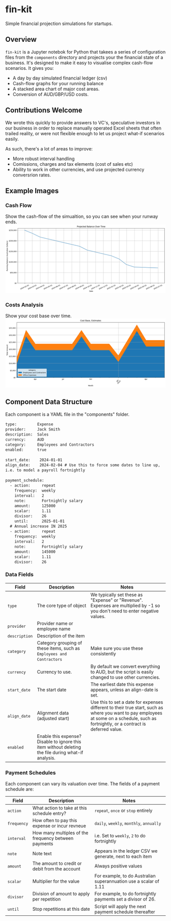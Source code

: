 # fin-kit
Simple financial projection simulations for startups. 

## Overview
`fin-kit` is a Jupyter notebok for Python that takees a series of configuration files from the `components` directory and
projects your the financial state of a business. It's designed to make it easy to visualise complex cash-flow scenarios. It gives you:

- A day by day simulated financial ledger (csv)
- Cash-flow graphs for your running balance
- A stacked area chart of major cost areas.
- Conversion of AUD/GBP/USD costs.

## Contributions Welcome
We wrote this quickly to provide answers to VC's, speculative investors in our business in order to replace manually 
operated Excel sheets that often trailed reality, or were not flexible enough to let us project what-if scenarios
easily.

As such, there's a lot of areas to improve:

- More robust interval handling
- Comissions, charges and tax elements (cost of sales etc)
- Ability to work in other currencies, and use projected currency conversrion rates.

## Example Images
### Cash Flow
Show the cash-flow of the simualtion, so you can see when your runway ends.
![Cash Flow](./images/example_balance.png)

### Costs Analysis
Show your cost base over time.
![Costs Analysis](./images/example_costs.png)

## Component Data Structure
Each component is a YAML file in the "components" folder.

```
type:         Expense
provider:     Jack Smith
description:  Sales
currency:     AUD
category:     Employees and Contractors
enabled:      true

start_date:    2024-01-01
align_date:    2024-02-04 # Use this to force some dates to line up, i.e. to model a payroll fortnightly

payment_schedule:
  - action:     repeat
    frequency:  weekly
    interval:   2
    note:       Fortnightly salary
    amount:     125000
    scalar:     1.11
    divisor:    26
    until:      2025-01-01
  # Annual increase IN 2025
  - action:     repeat
    frequency:  weekly
    interval:   2
    note:       Fortnightly salary
    amount:     145000
    scalar:     1.11
    divisor:    26
```

### Data Fields
| Field | Description | Notes |
|-|-|-|
| `type` | The core type of object | We typically set these as "Expense" or "Revenue". Expenses are multiplied by -1 so you don't need to enter negative values. |
| `provider` | Provider name or employee name | |
| `description` | Description of the item |
| `category` | Category grouping of these items, such as `Employees and Contractors` | Make sure you use these consistently |
| `currency` | Currency to use. | By default we convert everything to AUD, but the script is easily changed to use other currencies. |
| `start_date` | The start date | The earliest date this expense appears, unless an align-date is set. |
| `align_date` | Alignment data (adjusted start) | Use this to set a date for expenses different to their true start, such as where you want to pay employees at some on a schedule, such as fortnightly, or a contract is deferred value. |
| `enabled` | Enable this expense? Disable to ignore this item without deleting the file during what-if analysis. |

### Payment Schedules
Each component can vary its valuation over time. The fields of a payment schedule are:

| Field | Description | Notes |
|-|-|-|
| `action` | What action to take at this schedule entry? | `repeat`, `once` or `stop` entirely |
| `frequency` | How often to pay this expense or incur revneue | `daily`, `weekly`, `monthly`, `annually` |
| `interval` | How many multiples of the frequency between payments | i.e. Set to `weekly`, `2` to do fortnightly |
| `note` | Note text | Appears in the ledger CSV we generate, next to each item |
| `amount` | The amount to credit or debit from the account | Always positive values |
| `scalar` | Multiplier for the value | For example, to do Australian superannuation use a scalar of 1.11
| `divisor` | Division of amount to apply per repetition | For example, to do fortnightly payments set a divisor of 26.
| `until` | Stop repetitions at this date | Script will apply the next payment schedule thereafter | 